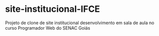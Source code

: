 # site-institucional-IFCE
Projeto de clone de site institucional desenvolvimento em sala de aula no curso Programador Web do SENAC Goiás 
